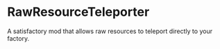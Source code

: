 # RawResourceTeleporter
A satisfactory mod that allows raw resources to teleport directly to your factory.
